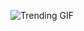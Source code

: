 ![Trending GIF](https://media0.giphy.com/media/v1.Y2lkPThiYjIxNzcyMWt4azcweWQ1NjYwbjZiYnE0bDdjMGtnbWVqYWMxcGRxZDBuemJlOSZlcD12MV9naWZzX3NlYXJjaCZjdD1n/MT5UUV1d4CXE2A37Dg/giphy.gif)
